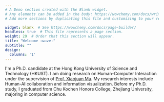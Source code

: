 ```yaml
---
# A Demo section created with the Blank widget.
# Any elements can be added in the body: https://wowchemy.com/docs/writing-markdown-latex/
# Add more sections by duplicating this file and customizing to your requirements.

widget: blank  # See https://wowchemy.com/docs/page-builder/
headless: true  # This file represents a page section.
weight: 20  # Order that this section will appear.
title: "Welcome :wave:"
subtitle: ""
design:
  columns: '1'
---
```


I'm a Ph.D. candidate at the Hong Kong University of Science and Technology (HKUST). I am doing research on Human-Computer Interaction under the supervision of [Prof. Xiaojuan Ma](https://www.cse.ust.hk/~mxj/). My research interests include Human-AI collaboration and information visualization. Before my Ph.D. study, I graduated from Chu Kochen Honors College, Zhejiang University, majoring in computer science. 
